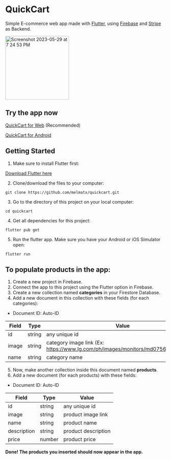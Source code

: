 # QuickCart

Simple E-commerce web app made with [Flutter](https://flutter.dev/), using [Firebase](https://firebase.google.com/) and [Stripe](https://stripe.com/) as Backend.

<img width="200" alt="Screenshot 2023-05-29 at 7 24 53 PM" src="https://github.com/melmatx/QuickCart/assets/87235413/71d75c69-c89b-4709-bf18-85cbc3a09ae5">


## Try the app now

[QuickCart for Web](https://quickcart-web.vercel.app/) (Recommended)

[QuickCart for Android](https://github.com/melmatx/QuickCart/releases/)

## Getting Started

1. Make sure to install Flutter first:

[Download Flutter here](https://docs.flutter.dev/get-started/install)

2. Clone/download the files to your computer:

`git clone https://github.com/melmatx/quickcart.git`

3. Go to the directory of this project on your local computer:

`cd quickcart`

4. Get all dependencies for this project:

`flutter pub get`

5. Run the flutter app. Make sure you have your Android or iOS Simulator open:

`flutter run`

## To populate products in the app:

1. Create a new project in Firebase.
2. Connect the app to this project using the Flutter option in Firebase.
3. Create a new collection named **categories** in your Firestore Database.
4. Add a new document in this collection with these fields (for each categories):

- Document ID: Auto-ID

| Field    | Type    | Value                     |
| -------- | ------- | ------------------------- |
| id       | string  | any unique id             |
| image    | string  | category image link (Ex: https://www.lg.com/ph/images/monitors/md07562694/D1.jpg) |
| name     | string  | category name             |

5. Now, make another collection inside this document named **products**.
6. Add a new document (for each products) with these fields:

- Document ID: Auto-ID

| Field       | Type    | Value                     |
| ----------- | ------- | ------------------------- |
| id          | string  | any unique id             |
| image       | string  | product image link        |
| name        | string  | product name              |
| description | string  | product description       |
| price       | number  | product price             |

**Done! The products you inserted should now appear in the app.**
